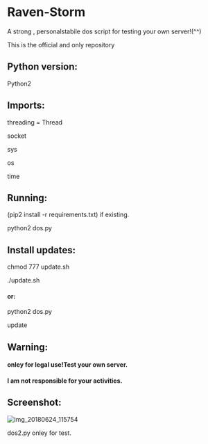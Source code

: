 # Raven-Storm
A strong , personalstabile dos script for testing your own server!(^^)

This is the official and only repository 

## Python version:
Python2

## Imports:
threading = Thread

socket

sys

os

time

## Running:
(pip2 install -r requirements.txt) if existing.

python2 dos.py

## Install updates:
chmod 777 update.sh

./update.sh

#### or:


python2 dos.py

update

## Warning:
#### onley for legal use!Test your own server.

#### I am not responsible for your activities.

## Screenshot:

![img_20180624_115754](https://user-images.githubusercontent.com/36562445/41817976-e78f6d6e-77a5-11e8-873a-5bc4e7957ca9.png)



dos2.py onley for test.
